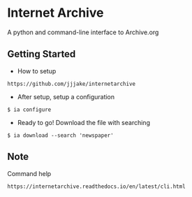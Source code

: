 # Internet Archive

A python and command-line interface to Archive.org

## Getting Started

* How to setup
```
https://github.com/jjjake/internetarchive
```

* After setup, setup a configuration
```
$ ia configure
```

* Ready to go! Download the file with searching
```
$ ia download --search 'newspaper'
```

## Note
Command help
```
https://internetarchive.readthedocs.io/en/latest/cli.html
```